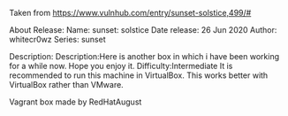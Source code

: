 Taken from https://www.vulnhub.com/entry/sunset-solstice,499/#

About Release:
    Name: sunset: solstice
    Date release: 26 Jun 2020
    Author: whitecr0wz
    Series: sunset

Description:
    Description:Here is another box in which i have been working for a while now. Hope you enjoy it.
    Difficulty:Intermediate
    It is recommended to run this machine in VirtualBox.
    This works better with VirtualBox rather than VMware. 

Vagrant box made by RedHatAugust
